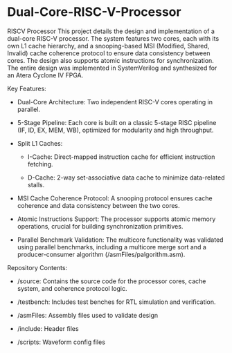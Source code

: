 # Dual-Core-RISC-V-Processor
RISCV Processor
This project details the design and implementation of a dual-core RISC-V processor. The system features two cores, each with its own L1 cache hierarchy, and a snooping-based MSI (Modified, Shared, Invalid) cache coherence protocol to ensure data consistency between cores. The design also supports atomic instructions for synchronization. The entire design was implemented in SystemVerilog and synthesized for an Atera Cyclone IV FPGA.

Key Features:
- Dual-Core Architecture: Two independent RISC-V cores operating in parallel.

- 5-Stage Pipeline: Each core is built on a classic 5-stage RISC pipeline (IF, ID, EX, MEM, WB), optimized for modularity and high throughput.

- Split L1 Caches:

  - I-Cache: Direct-mapped instruction cache for efficient instruction fetching.

  - D-Cache: 2-way set-associative data cache to minimize data-related stalls.

- MSI Cache Coherence Protocol: A snooping protocol ensures cache coherence and data consistency between the two cores.

- Atomic Instructions Support: The processor supports atomic memory operations, crucial for building synchronization primitives.

- Parallel Benchmark Validation: The multicore functionality was validated using parallel benchmarks, including a multicore merge sort and a producer-consumer algorithm (/asmFiles/palgorithm.asm).


Repository Contents:
- /source: Contains the source code for the processor cores, cache system, and coherence protocol logic.

- /testbench: Includes test benches for RTL simulation and verification.

- /asmFiles: Assembly files used to validate design

- /include: Header files

- /scripts: Waveform config files


